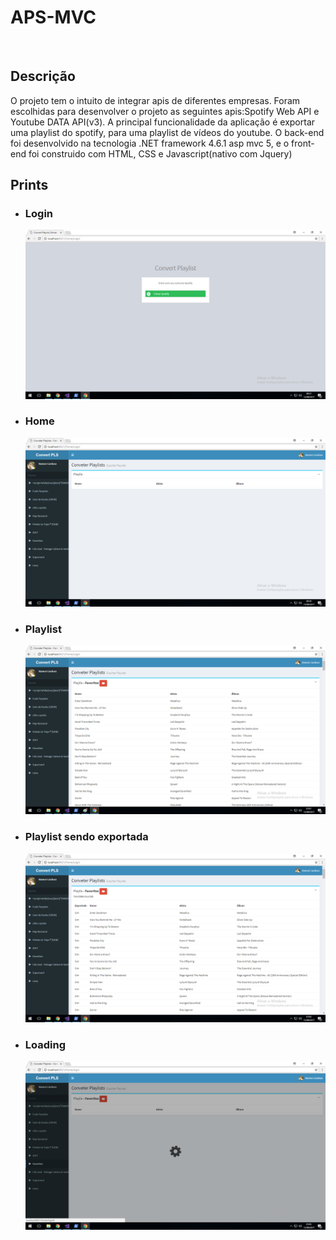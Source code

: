 # APS-MVC
<br />

## Descrição

  O projeto tem o intuito de integrar apis de diferentes empresas. Foram escolhidas para desenvolver o projeto as seguintes apis:Spotify Web API e Youtube DATA API(v3). A principal funcionalidade da aplicação é exportar uma playlist do spotify, para uma playlist de vídeos do youtube.
O back-end foi desenvolvido na tecnologia .NET framework 4.6.1 asp mvc 5, e o front-end foi construido com HTML, CSS e Javascript(nativo com Jquery)


## Prints

* ### Login

  ![alt text](https://raw.githubusercontent.com/rcoliveira2016/APS-MVC/master/docs/prints/LOGIN.png)

* ###  Home

  ![alt text](https://raw.githubusercontent.com/rcoliveira2016/APS-MVC/master/docs/prints/home.png)

* ###  Playlist

  ![alt text](https://raw.githubusercontent.com/rcoliveira2016/APS-MVC/master/docs/prints/home_playlis.png)

* ###  Playlist sendo exportada 

  ![alt text](https://raw.githubusercontent.com/rcoliveira2016/APS-MVC/master/docs/prints/home_playlist_export.png)

* ###  Loading

  ![alt text](https://raw.githubusercontent.com/rcoliveira2016/APS-MVC/master/docs/prints/home_loading.png)
